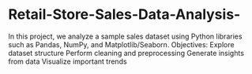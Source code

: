 # Retail-Store-Sales-Data-Analysis-
In this project, we analyze a sample sales dataset using Python libraries such as Pandas, NumPy, and Matplotlib/Seaborn. Objectives: Explore dataset structure Perform cleaning and preprocessing Generate insights from data Visualize important trends
